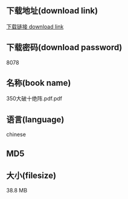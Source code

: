 ## 下载地址(download link)
[下载链接 download link](https://tutu365.netlify.app/?s=350%E5%A4%A7%E7%A0%B4%E5%8D%81%E7%BB%9D%E9%98%B5.pdf)

## 下载密码(download password)
8078

## 名称(book name)
350大破十绝阵.pdf.pdf

## 语言(language)
chinese

## MD5


## 大小(filesize)
38.8 MB
